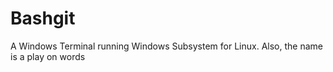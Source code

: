 # Bashgit
A Windows Terminal running Windows Subsystem for Linux. Also, the name is a play on words
